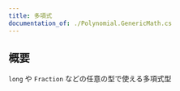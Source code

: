 ```yaml
---
title: 多項式
documentation_of: ./Polynomial.GenericMath.cs
---
```


## 概要

`long` や `Fraction` などの任意の型で使える多項式型